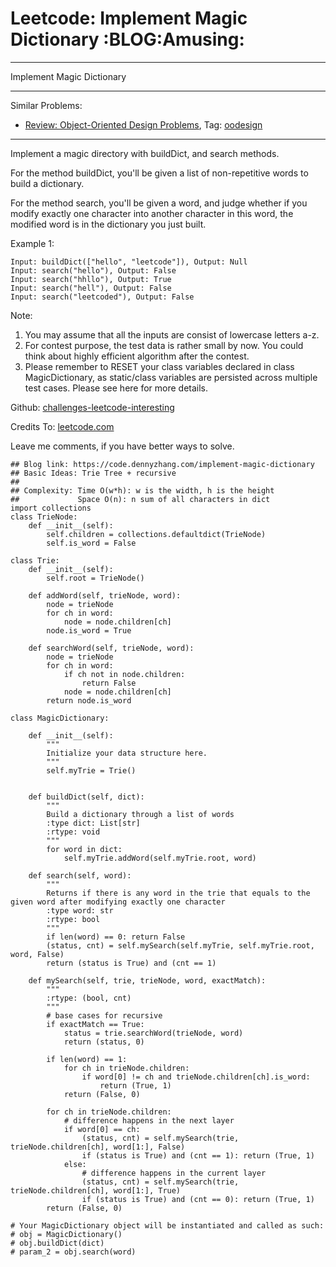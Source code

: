 # Leetcode: Implement Magic Dictionary     :BLOG:Amusing:


---

Implement Magic Dictionary  

---

Similar Problems:  
-   [Review: Object-Oriented Design Problems](https://code.dennyzhang.com/review-oodesign), Tag: [oodesign](https://code.dennyzhang.com/tag/oodesign)

---

Implement a magic directory with buildDict, and search methods.  

For the method buildDict, you'll be given a list of non-repetitive words to build a dictionary.  

For the method search, you'll be given a word, and judge whether if you modify exactly one character into another character in this word, the modified word is in the dictionary you just built.  

Example 1:  

    Input: buildDict(["hello", "leetcode"]), Output: Null
    Input: search("hello"), Output: False
    Input: search("hhllo"), Output: True
    Input: search("hell"), Output: False
    Input: search("leetcoded"), Output: False

Note:  
1.  You may assume that all the inputs are consist of lowercase letters a-z.
2.  For contest purpose, the test data is rather small by now. You could think about highly efficient algorithm after the contest.
3.  Please remember to RESET your class variables declared in class MagicDictionary, as static/class variables are persisted across multiple test cases. Please see here for more details.

Github: [challenges-leetcode-interesting](https://github.com/DennyZhang/challenges-leetcode-interesting/tree/master/implement-magic-dictionary)  

Credits To: [leetcode.com](https://leetcode.com/problems/implement-magic-dictionary/description/)  

Leave me comments, if you have better ways to solve.  

    ## Blog link: https://code.dennyzhang.com/implement-magic-dictionary
    ## Basic Ideas: Trie Tree + recursive
    ##
    ## Complexity: Time O(w*h): w is the width, h is the height
    ##             Space O(n): n sum of all characters in dict
    import collections
    class TrieNode:
        def __init__(self):
            self.children = collections.defaultdict(TrieNode)
            self.is_word = False
    
    class Trie:
        def __init__(self):
            self.root = TrieNode()
    
        def addWord(self, trieNode, word):
            node = trieNode
            for ch in word:
                node = node.children[ch]
            node.is_word = True
    
        def searchWord(self, trieNode, word):
            node = trieNode
            for ch in word:
                if ch not in node.children:
                    return False
                node = node.children[ch]
            return node.is_word
    
    class MagicDictionary:
    
        def __init__(self):
            """
            Initialize your data structure here.
            """
            self.myTrie = Trie()
    
    
        def buildDict(self, dict):
            """
            Build a dictionary through a list of words
            :type dict: List[str]
            :rtype: void
            """
            for word in dict:
                self.myTrie.addWord(self.myTrie.root, word)
    
        def search(self, word):
            """
            Returns if there is any word in the trie that equals to the given word after modifying exactly one character
            :type word: str
            :rtype: bool
            """
            if len(word) == 0: return False
            (status, cnt) = self.mySearch(self.myTrie, self.myTrie.root, word, False)
            return (status is True) and (cnt == 1)
    
        def mySearch(self, trie, trieNode, word, exactMatch):
            """
            :rtype: (bool, cnt)
            """
            # base cases for recursive
            if exactMatch == True:
                status = trie.searchWord(trieNode, word)
                return (status, 0)
    
            if len(word) == 1:
                for ch in trieNode.children:
                    if word[0] != ch and trieNode.children[ch].is_word:
                        return (True, 1)
                return (False, 0)
    
            for ch in trieNode.children:
                # difference happens in the next layer
                if word[0] == ch:
                    (status, cnt) = self.mySearch(trie, trieNode.children[ch], word[1:], False)
                    if (status is True) and (cnt == 1): return (True, 1)
                else:
                    # difference happens in the current layer
                    (status, cnt) = self.mySearch(trie, trieNode.children[ch], word[1:], True)
                    if (status is True) and (cnt == 0): return (True, 1)
            return (False, 0)
    
    # Your MagicDictionary object will be instantiated and called as such:
    # obj = MagicDictionary()
    # obj.buildDict(dict)
    # param_2 = obj.search(word)